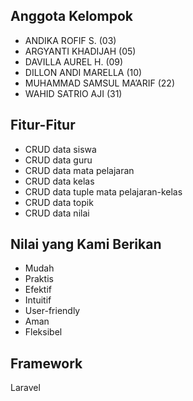 ## Anggota Kelompok

- ANDIKA ROFIF S. (03)
- ARGYANTI KHADIJAH (05)
- DAVILLA AUREL H. (09)
- DILLON ANDI MARELLA (10)
- MUHAMMAD SAMSUL MA’ARIF (22) 
- WAHID SATRIO AJI (31)

## Fitur-Fitur

- CRUD data siswa
- CRUD data guru
- CRUD data mata pelajaran
- CRUD data kelas
- CRUD data tuple mata pelajaran-kelas
- CRUD data topik
- CRUD data nilai

## Nilai yang Kami Berikan
- Mudah
- Praktis
- Efektif
- Intuitif
- User-friendly
- Aman
- Fleksibel

## Framework

Laravel
